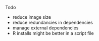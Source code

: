 Todo
- reduce image size
- reduce redundancies in dependencies
- manage external dependencies
- R installs might be better in a script file
